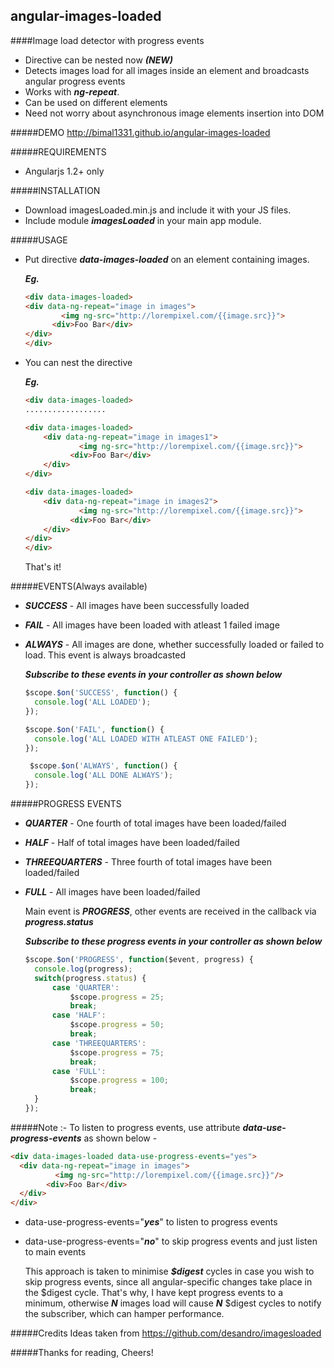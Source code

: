 angular-images-loaded
---------------------
####Image load detector with progress events
+ Directive can be nested now ***(NEW)***
+ Detects images load for all images inside an element and broadcasts angular progress events
+ Works with ***ng-repeat***.
+ Can be used on different elements
+ Need not worry about asynchronous image elements insertion into DOM


#####DEMO
http://bimal1331.github.io/angular-images-loaded

#####REQUIREMENTS
+ Angularjs 1.2+ only

#####INSTALLATION
+ Download imagesLoaded.min.js and include it with your JS files.
+ Include module ***imagesLoaded*** in your main app module.

#####USAGE
+ Put directive ***data-images-loaded*** on an element containing images.

  ***Eg.***

	``` html
  <div data-images-loaded>
	<div data-ng-repeat="image in images">
			<img ng-src="http://lorempixel.com/{{image.src}}">
		  <div>Foo Bar</div>
	</div>
  </div>
	```
	
+ You can nest the directive

  ***Eg.***
  
  
	``` html
  <div data-images-loaded>
  	..................
  	
  	<div data-images-loaded>
		<div data-ng-repeat="image in images1">
				<img ng-src="http://lorempixel.com/{{image.src}}">
			  <div>Foo Bar</div>
		</div>
	</div>
	
	<div data-images-loaded>
		<div data-ng-repeat="image in images2">
				<img ng-src="http://lorempixel.com/{{image.src}}">
			  <div>Foo Bar</div>
		</div>
	</div>
  </div>
	```

  That's it!

#####EVENTS(Always available)
+ ***SUCCESS*** - All images have been successfully loaded
+ ***FAIL*** - All images have been loaded with atleast 1 failed image
+ ***ALWAYS*** - All images are done, whether successfully loaded or failed to load. This event is always broadcasted
  
  ***Subscribe to these events in your controller as shown below***

  ``` js
  $scope.$on('SUCCESS', function() {
    console.log('ALL LOADED');
  });

  $scope.$on('FAIL', function() {
    console.log('ALL LOADED WITH ATLEAST ONE FAILED');
  });

   $scope.$on('ALWAYS', function() {
    console.log('ALL DONE ALWAYS');        
  });
  ```
  
#####PROGRESS EVENTS
+ ***QUARTER*** - One fourth of total images have been loaded/failed
+ ***HALF*** - Half of total images have been loaded/failed
+ ***THREEQUARTERS*** - Three fourth of total images have been loaded/failed
+ ***FULL*** - All images have been loaded/failed

  Main event is ***PROGRESS***, other events are received in the callback via ***progress.status***

  ***Subscribe to these progress events in your controller as shown below***

  ``` js
  $scope.$on('PROGRESS', function($event, progress) {
    console.log(progress);
    switch(progress.status) {
        case 'QUARTER':
            $scope.progress = 25;
            break;
        case 'HALF':
            $scope.progress = 50;
            break;
        case 'THREEQUARTERS':
            $scope.progress = 75;
            break;
        case 'FULL':
            $scope.progress = 100;
            break;
    }
  });
  ```
  
#####Note :-
  To listen to progress events, use attribute ***data-use-progress-events*** as shown below -

  ```html
  <div data-images-loaded data-use-progress-events="yes">
  	<div data-ng-repeat="image in images">
  			<img ng-src="http://lorempixel.com/{{image.src}}"/>
  		  <div>Foo Bar</div>
  	</div>
  </div>
   ```
  
+ data-use-progress-events="***yes***"  to listen to progress events
+ data-use-progress-events="***no***" to skip progress events and just listen to main events
	
  This approach is taken to minimise ***$digest*** cycles in case you wish to skip progress events, since all angular-specific changes take place in the $digest cycle. That's why, I have kept progress events to a minimum, otherwise ***N*** images load will cause ***N*** $digest cycles to notify the subscriber, which can hamper performance.


#####Credits
Ideas taken from https://github.com/desandro/imagesloaded

#####Thanks for reading, Cheers!
